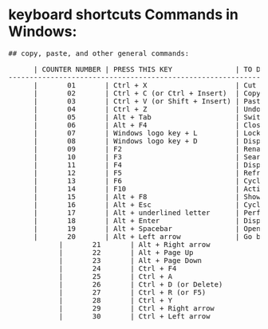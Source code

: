 # keyboard shortcuts Commands in Windows: 

<pre>
## copy, paste, and other general commands: 

      | COUNTER NUMBER | PRESS THIS KEY               | TO DO THIS |
---------------------------------------------------------------------------------------------------------------------------------------------------------------------------------
      |       01       | Ctrl + X                     | Cut the selected item. |
      |       02       | Ctrl + C (or Ctrl + Insert)  | Copy the selected item. |
      |       03       | Ctrl + V (or Shift + Insert) | Paste the selected item. |
      |       04       | Ctrl + Z                     | Undo an action. |
      |       05       | Alt + Tab                    | Switch between open apps. |
      |       06       | Alt + F4                     | Close the active item, or exit the active app. |
      |       07       | Windows logo key + L         | Lock your PC. |
      |       08       | Windows logo key + D         | Display and hide the desktop. |
      |       09       | F2                           | Rename the selected item. |
      |       10       | F3                           | Search for a file or folder in File Explorer. |
      |       11       | F4                           | Display the address bar list in File Explorer. |
      |       12       | F5                           | Refresh the active window. |
      |       13       | F6                           | Cycle through screen elements in a window or on the desktop. |
      |       14       | F10                          | Activate the Menu bar in the active app. |
      |       15       | Alt + F8                     | Show your password on the sign-in screen. |
      |       16       | Alt + Esc                    | Cycle through items in the order in which they were opened. |
      |       17       | Alt + underlined letter      | Perform the command for that letter. |
      |       18       | Alt + Enter                  | Display properties for the selected item. |
      |       19       | Alt + Spacebar               | Open the shortcut menu for the active window. |
      |       20       | Alt + Left arrow             | Go back. |
			|       21       | Alt + Right arrow            | Go forward. |
			|       22       | Alt + Page Up                | Move up one screen. |
			|       23       | Alt + Page Down              | Move down one screen. |
			|       24       | Ctrl + F4                    | Close the active document (in apps that are full-screen and let you have multiple documents open at the same time). |
			|       25       | Ctrl + A                     | Select all items in a document or window. |
			|       26       | Ctrl + D (or Delete)         | Delete the selected item and move it to the Recycle Bin. |
			|       27       | Ctrl + R (or F5)             | Refresh the active window. |
			|       28       | Ctrl + Y             				| Redo an action. |
			|       29       | Ctrl + Right arrow           | Move the cursor to the beginning of the next word. |
			|       30       | Ctrl + Left arrow            | Move the cursor to the beginning of the previous word. |
      
</pre>
